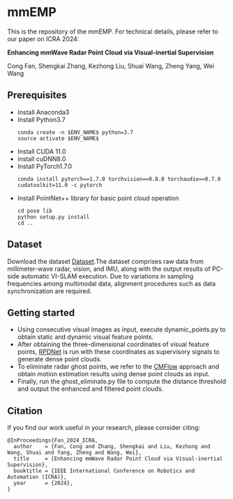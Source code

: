 # mmEMP
This is the repository of the mmEMP. For technical details, please refer to our paper on ICRA 2024:

**Enhancing mmWave Radar Point Cloud via Visual-inertial Supervision**

Cong Fan, Shengkai Zhang, Kezhong Liu, Shuai Wang, Zheng Yang, Wei Wang
## Prerequisites
* Install Anaconda3
* Install Python3.7
  ```
  conda create -n $ENV_NAME$ python=3.7
  source activate $ENV_NAME$
  ```
* Install CUDA 11.0
* install cuDNN8.0
* Install PyTorch1.7.0
  ```
  conda install pytorch==1.7.0 torchvision==0.8.0 torchaudio==0.7.0 cudatoolkit=11.0 -c pytorch
  ```
* Install PointNet++ library for basic point cloud operation
  ```
  cd pose lib
  python setup.py install
  cd ..
## Dataset
Download the dataset [Dataset](https://pan.baidu.com/disk/main#/index?category=all&path=%2F%E6%AF%AB%E7%B1%B3%E6%B3%A2%E9%9B%B7%E8%BE%BE%E6%95%B0%E6%8D%AE%2F4D%E6%AF%AB%E7%B1%B3%E6%B3%A2%E9%9B%B7%E8%BE%BEAWR2243%2F%E6%95%B0%E6%8D%AE).The dataset comprises raw data from millimeter-wave radar, vision, and IMU, along with the output results of PC-side automatic VI-SLAM execution. Due to variations in sampling frequencies among multimodal data, alignment procedures such as data synchronization are required.
## Getting started
* Using consecutive visual images as input, execute dynamic_points.py to obtain static and dynamic visual feature points.
* After obtaining the three-dimensional coordinates of visual feature points, [RPDNet](https://github.com/thucyw/RPDNet) is run with these coordinates as supervisory signals to generate dense point clouds.
* To eliminate radar ghost points, we refer to the [CMFlow](https://github.com/Toytiny/CMFlow) approach and obtain motion estimation results using dense point clouds as input.
* Finally, run the ghost_eliminate.py file to compute the distance threshold and output the enhanced and filtered point clouds.
## Citation
If you find our work useful in your research, please consider citing:
  ```
@InProceedings{Fan_2024_ICRA,
    author    = {Fan, Cong and Zhang, Shengkai and Liu, Kezhong and Wang, Shuai and Yang, Zheng and Wang, Wei},
    title     = {Enhancing mmWave Radar Point Cloud via Visual-inertial Supervision},
    booktitle = {IEEE International Conference on Robotics and Automation (ICRA)},
    year      = {2024},
}
  ```
